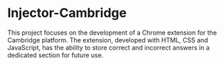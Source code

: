 # Injector-Cambridge
This project focuses on the development of a Chrome extension for the Cambridge platform. The extension, developed with HTML, CSS and JavaScript, has the ability to store correct and incorrect answers in a dedicated section for future use.
